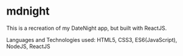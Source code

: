 # mdnight

This is a recreation of my DateNight app, but built with ReactJS.

Languages and Technologies used: HTML5, CSS3, ES6(JavaScript), NodeJS, ReactJS
